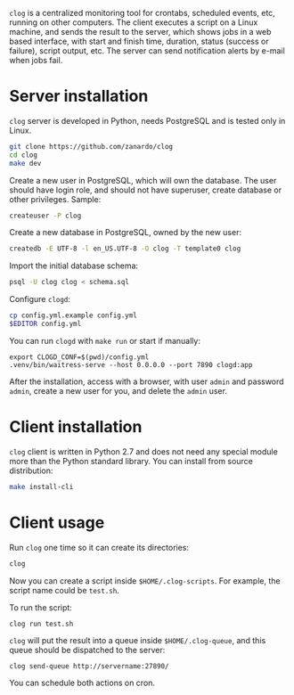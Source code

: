 `clog` is a centralized monitoring tool for crontabs, scheduled events, etc,
running on other computers. The client executes a script on a Linux machine,
and sends the result to the server, which shows jobs in a web based interface,
with start and finish time, duration, status (success or failure), script
output, etc. The server can send notification alerts by e-mail when jobs fail.

# Server installation

`clog` server is developed in Python, needs PostgreSQL and is tested only in
Linux.

```bash
git clone https://github.com/zanardo/clog
cd clog
make dev
```

Create a new user in PostgreSQL, which will own the database. The user should
have login role, and should not have superuser, create database or other
privileges. Sample:

```bash
createuser -P clog
```

Create a new database in PostgreSQL, owned by the new user:

```bash
createdb -E UTF-8 -l en_US.UTF-8 -O clog -T template0 clog
```

Import the initial database schema:

```bash
psql -U clog clog < schema.sql
```

Configure `clogd`:

```bash
cp config.yml.example config.yml
$EDITOR config.yml
```

You can run `clogd` with `make run` or start if manually:

```
export CLOGD_CONF=$(pwd)/config.yml
.venv/bin/waitress-serve --host 0.0.0.0 --port 7890 clogd:app
```

After the installation, access with a browser, with user `admin` and password
`admin`, create a new user for you, and delete the `admin` user.

# Client installation

`clog` client is written in Python 2.7 and does not need any special module more
than the Python standard library. You can install from source distribution:

```bash
make install-cli
```

# Client usage

Run `clog` one time so it can create its directories:

```bash
clog
```

Now you can create a script inside `$HOME/.clog-scripts`. For example, the
script name could be `test.sh`.

To run the script:

```bash
clog run test.sh
```

`clog` will put the result into a queue inside `$HOME/.clog-queue`, and this
queue should be dispatched to the server:

```
clog send-queue http://servername:27890/
```

You can schedule both actions on cron.
